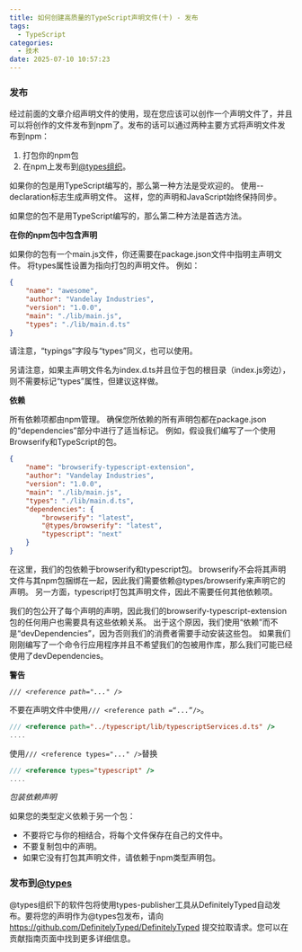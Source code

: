 ```yaml
---
title: 如何创建高质量的TypeScript声明文件(十) - 发布
tags:
  - TypeScript
categories:
  - 技术
date: 2025-07-10 10:57:23
---
```


### 发布

经过前面的文章介绍声明文件的使用，现在您应该可以创作一个声明文件了，并且可以将创作的文件发布到npm了。发布的话可以通过两种主要方式将声明文件发布到npm：

1. 打包你的npm包
2. 在npm上发布到[@types组织](https://www.npmjs.com/~types)。

如果你的包是用TypeScript编写的，那么第一种方法是受欢迎的。 使用--declaration标志生成声明文件。 这样，您的声明和JavaScript始终保持同步。

如果您的包不是用TypeScript编写的，那么第二种方法是首选方法。

**在你的npm包中包含声明**

如果你的包有一个main.js文件，你还需要在package.json文件中指明主声明文件。 将types属性设置为指向打包的声明文件。 例如：

```json
{
    "name": "awesome",
    "author": "Vandelay Industries",
    "version": "1.0.0",
    "main": "./lib/main.js",
    "types": "./lib/main.d.ts"
}
```

请注意，“typings”字段与“types”同义，也可以使用。

另请注意，如果主声明文件名为index.d.ts并且位于包的根目录（index.js旁边），则不需要标记“types”属性，但建议这样做。

**依赖**

所有依赖项都由npm管理。 确保您所依赖的所有声明包都在package.json的“dependencies”部分中进行了适当标记。 例如，假设我们编写了一个使用Browserify和TypeScript的包。

```json
{
    "name": "browserify-typescript-extension",
    "author": "Vandelay Industries",
    "version": "1.0.0",
    "main": "./lib/main.js",
    "types": "./lib/main.d.ts",
    "dependencies": {
        "browserify": "latest",
        "@types/browserify": "latest",
        "typescript": "next"
    }
}
```

在这里，我们的包依赖于browserify和typescript包。 browserify不会将其声明文件与其npm包捆绑在一起，因此我们需要依赖@types/browserify来声明它的声明。 另一方面，typescript打包其声明文件，因此不需要任何其他依赖项。

我们的包公开了每个声明的声明，因此我们的browserify-typescript-extension包的任何用户也需要具有这些依赖关系。 出于这个原因，我们使用“依赖”而不是“devDependencies”，因为否则我们的消费者需要手动安装这些包。 如果我们刚刚编写了一个命令行应用程序并且不希望我们的包被用作库，那么我们可能已经使用了devDependencies。

**警告**

*`/// <reference path="..." />`*

不要在声明文件中使用`/// <reference path =“...”/>`。

```javascript
/// <reference path="../typescript/lib/typescriptServices.d.ts" />
....
```

使用`/// <reference types="..." />`替换

```javascript
/// <reference types="typescript" />
....
```

*包装依赖声明*

如果您的类型定义依赖于另一个包：

* 不要将它与你的相结合，将每个文件保存在自己的文件中。
* 不要复制包中的声明。
* 如果它没有打包其声明文件，请依赖于npm类型声明包。

### 发布到[@types](https://www.npmjs.com/~types)

@types组织下的软件包将使用types-publisher工具从DefinitelyTyped自动发布。要将您的声明作为@types包发布，请向 <https://github.com/DefinitelyTyped/DefinitelyTyped> 提交拉取请求。您可以在贡献指南页面中找到更多详细信息。
